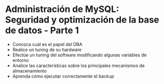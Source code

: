 # Administración de MySQL: Seguridad y optimización de la base de datos - Parte 1

- Conozca cuál es el papel del DBA
- Realice un tuning de su hardware
- Efectúe un tuning del software modificando algunas variables de entorno
- Analice las características sobre los principales mecanismos de almacenamiento
- Aprenda cómo ejecutar correctamente el backup